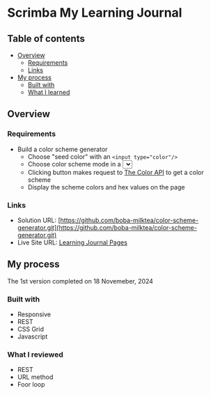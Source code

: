 # Scrimba My Learning Journal

## Table of contents

- [Overview](#overview)
  - [Requirements](#rquirements)
  - [Links](#links)
- [My process](#my-process)
  - [Built with](#built-with)
  - [What I learned](#what-i-learned)


## Overview

### Requirements

- Build a color scheme generator
  - Choose "seed color" with an `<input type="color"/>`
  - Choose color scheme mode in a <select> box
  - Clicking button makes request to [The Color API](https://github.com/eshan-one/Color-Scheme-API-) to get a color scheme
  - Display the scheme colors and hex values on the page
    


### Links

- Solution URL: [https://github.com/boba-milktea/color-scheme-generator.git](https://github.com/boba-milktea/color-scheme-generator.git)
- Live Site URL: [Learning Journal Pages](https://color-scheme-generator-boba.netlify.app)

## My process

The 1st version completed on 18 Novemeber, 2024


### Built with

- Responsive
- REST
- CSS Grid
- Javascript

### What I reviewed

- REST
- URL method
- Foor loop 
 
 
